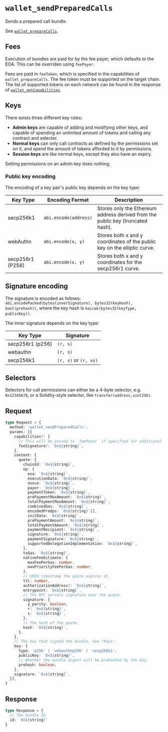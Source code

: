 # `wallet_sendPreparedCalls`

Sends a prepared call bundle.

See [`wallet_prepareCalls`](/rpc-server/wallet_prepareCalls).

## Fees

Execution of bundles are paid for by the fee payer, which defaults to the EOA. This can be overriden using `feePayer`.

Fees are paid in `feeToken`, which is specified in the capabilities of `wallet_prepareCalls`. The fee token must be supported on the target chain. The list of supported tokens on each network can be found in the response of [`wallet_getCapabilities`](/rpc-server/wallet_getCapabilities).

## Keys

There exists three different key roles:

- **Admin keys** are capable of adding and modifying other keys, and capable of spending an unlimited amount of tokens and calling any contract and selector.
- **Normal keys** can only call contracts as defined by the permissions set on it, and spend the amount of tokens afforded to it by permissions.
- **Session keys** are like normal keys, except they also have an expiry.

Setting permissions on an admin key does nothing.

### Public key encoding

The encoding of a key pair's public key depends on the key type:

| Key Type         | Encoding Format       | Description                                                                    |
| ---------------- | --------------------- | ------------------------------------------------------------------------------ |
| secp256k1        | `abi.encode(address)` | Stores only the Ethereum address derived from the public key (truncated hash). |
| webAuthn          | `abi.encode(x, y)`    | Stores both x and y coordinates of the public key on the elliptic curve.       |
| secp256r1 (P256) | `abi.encode(x, y) `   | Stores both x and y coordinates for the secp256r1 curve.                       |

## Signature encoding

The signature is encoded as follows: `abi.encodePacked(bytes(innerSignature), bytes32(keyHash), bool(prehash))`, where the key hash is `keccak(bytes32(keyType, publicKey))`.

The inner signature depends on the key type:

| Key Type | Signature |
| -------- | --------- |
| secp256r1 (p256) | `(r, s)` |
| webauthn | `(r, s)` |
| secp256k1 | `(r, s)` or `(r, vs)` |

## Selectors

Selectors for call permissions can either be a 4-byte selector, e.g. `0x12345678`, or a Solidity-style selector, like `transfer(address,uint256)`.

## Request

```ts
type Request = {
  method: 'wallet_sendPreparedCalls',
  params: [{
    capabilities?: {
      // This will be passed to `feePayer` if specified for additional on-chain verification.
      feeSignature?: `0x${string}`,
    },
    context: {
      quote: {
        chainId: `0x${string}`,
        op: {
          eoa: `0x${string}`,
          executionData: `0x${string}`,
          nonce: `0x${string}`,
          payer: `0x${string}`,
          paymentToken: `0x${string}`,
          prePaymentMaxAmount: `0x${string}`,
          totalPaymentMaxAmount: `0x${string}`,
          combinedGas: `0x${string}`,
          encodedPreOps: `0x${string}`[],
          initData: `0x${string}`,
          prePaymentAmount: `0x${string}`,
          totalPaymentAmount: `0x${string}`,
          paymentRecipient: `0x${string}`,
          signature: `0x${string}`,
          paymentSignature: `0x${string}`,
          supportedDelegationImplementation: `0x${string}`,
        },
        txGas: `0x${string}`,
        nativeFeeEstimate: {
          maxFeePerGas: number,
          maxPriorityFeePerGas: number,
        },
        // UNIX timestamp the quote expires at.
        ttl: number,
        authorizationAddress?: `0x${string}`,
        entrypoint: `0x${string}`,
        // The RPC servers signature over the quote.
        signature: {
          y_parity: boolean,
          r: `0x${string}`,
          s: `0x${string}`,
        },
        // The hash of the quote.
        hash: `0x${string}`,
      },
    },
    // The key that signed the bundle. See "Keys".
    key: {
      type: 'p256' | 'webauthnp256' | 'secp256k1',
      publicKey: `0x${string}`,
      // Whether the bundle digest will be prehashed by the key.
      prehash: boolean,
    },
    signature: `0x${string}`,
  }],
}
```

## Response

```ts
type Response = {
  // The bundle ID
  id: `0x${string}`
}
```
